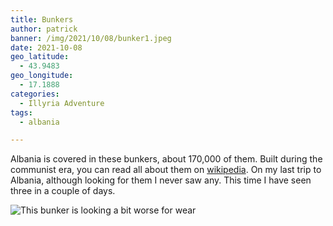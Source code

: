 ```yaml
---
title: Bunkers
author: patrick
banner: /img/2021/10/08/bunker1.jpeg
date: 2021-10-08
geo_latitude:
  - 43.9483
geo_longitude:
  - 17.1888
categories:
  - Illyria Adventure
tags:
  - albania

---
```

Albania is covered in these bunkers, about 170,000 of them. Built during the communist era, you can read all about them on [wikipedia](https://en.wikipedia.org/wiki/Bunkers_in_Albania?wprov=sfti1]). On my last trip to Albania, although looking for them I never saw any. This time I have seen three in a couple of days. 

![This bunker is looking a bit worse for wear](/img/2021/10/08/bunker2.jpeg)